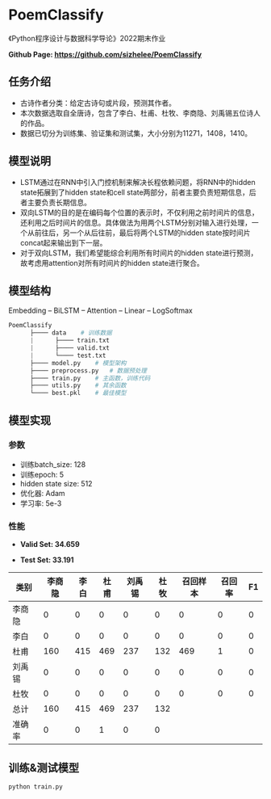 # PoemClassify

《Python程序设计与数据科学导论》2022期末作业

**Github Page: <https://github.com/sizhelee/PoemClassify>**

## 任务介绍

- 古诗作者分类：给定古诗句或片段，预测其作者。
- 本次数据选取自全唐诗，包含了李白、杜甫、杜牧、李商隐、刘禹锡五位诗人的作品。
- 数据已切分为训练集、验证集和测试集，大小分别为11271，1408，1410。

## 模型说明

- LSTM通过在RNN中引入门控机制来解决长程依赖问题，将RNN中的hidden state拓展到了hidden state和cell state两部分，前者主要负责短期信息，后者主要负责长期信息。
- 双向LSTM的目的是在编码每个位置的表示时，不仅利用之前时间片的信息，还利用之后时间片的信息。具体做法为用两个LSTM分别对输入进行处理，一个从前往后，另一个从后往前，最后将两个LSTM的hidden state按时间片concat起来输出到下一层。
- 对于双向LSTM，我们希望能综合利用所有时间片的hidden state进行预测，故考虑用attention对所有时间片的hidden state进行聚合。

## 模型结构

Embedding – BiLSTM – Attention – Linear – LogSoftmax

```python
PoemClassify
      ├──── data    # 训练数据
      |      ├──── train.txt
      |      ├──── valid.txt
      |      └──── test.txt
      ├──── model.py    # 模型架构
      ├──── preprocess.py   # 数据预处理
      ├──── train.py    # 主函数，训练代码
      ├──── utils.py    # 其余函数
      └──── best.pkl    # 最佳模型
```

## 模型实现

### 参数

- 训练batch_size: 128
- 训练epoch: 5
- hidden state size: 512
- 优化器: Adam
- 学习率: 5e-3

### 性能

- **Valid Set: 34.659**

- **Test Set: 33.191**

类别|李商隐|李白|杜甫|刘禹锡|杜牧|召回样本|召回率|F1
----|-----|----|---|------|----|-------|-----|---
李商隐| 0 | 0 | 0 | 0 | 0 | 0 | 0 | 0 |
李白| 0 | 0 | 0 | 0 | 0 | 0 | 0 | 0 |
杜甫| 160 | 415 | 469 | 237 | 132 | 469 | 1 | 0 |
刘禹锡| 0 | 0 | 0 | 0 | 0 | 0 | 0 | 0 |
杜牧| 0 | 0 | 0 | 0 | 0 | 0 | 0 | 0 |
总计| 160 | 415 | 469 | 237 | 132 |
准确率| 0 | 0 | 1 | 0 | 0 |

## 训练&测试模型

```bash
python train.py
```

